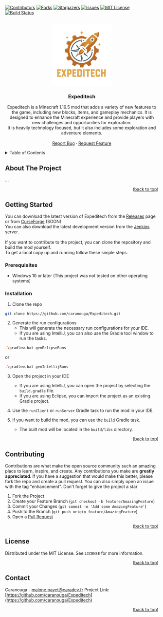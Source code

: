 [![Contributors][contributors-shield]][contributors-url]
[![Forks][forks-shield]][forks-url]
[![Stargazers][stars-shield]][stars-url]
[![Issues][issues-shield]][issues-url]
[![MIT License][license-shield]][license-url]
[![Build Status][jenkins-shield]][jenkins-url]

<br />
<div align="center">
    <a href="https://github.com/caranouga/Expeditech">
        <img src="images/icon.png" alt="Latest Release" width="200" height="200" />
    </a>
    <h3 align="center">Expeditech</h3>
    <p align="center">
        Expeditech is a Minecraft 1.16.5 mod that adds a variety of new features to the game, including new blocks, items, and gameplay mechanics. It is designed to enhance the Minecraft experience and provide players with new challenges and opportunities for exploration.
        <br />
        It is heavily technology focused, but it also includes some exploration and adventure elements.
        <br />
        <br />
        <a href="https://github.com/caranouga/Expeditech/issues">Report Bug</a>
        ·
        <a href="https://github.com/caranouga/Expeditech/issues">Request Feature</a>
    </p>
</div>
<details>
    <summary>Table of Contents</summary>
    <ol>
        <li>
            <a href="#about-the-project">About The Project</a>
        </li>
        <li>
            <a href="#getting-started">Getting Started</a>
            <ul>
                <li><a href="#prerequisites">Prerequisites</a></li>
                <li><a href="#installation">Installation</a></li>
            </ul>
        </li>
        <li><a href="#contributing">Contributing</a></li>
        <li><a href="#license">License</a></li>
        <li><a href="#contact">Contact</a></li>
    </ol>
</details>


## About The Project

...

<p align="right">(<a href="#top">back to top</a>)</p>


## Getting Started

You can download the latest version of Expeditech from the [Releases](https://github.com/caranouga/Expeditech/releases) page or from [CurseForge](https://github.com/Caranouga/Expeditech) (SOON)
<br />
You can also download the latest development version from the [Jenkins][jenkins-url] server.
<br />
<br />
If you want to contribute to the project, you can clone the repository and build the mod yourself.
<br />
To get a local copy up and running follow these simple steps.

### Prerequisites
* Windows 10 or later (This project was not tested on other operating systems)

### Installation

1. Clone the repo
```sh
git clone https://github.com/caranouga/Expeditech.git
```

2. Generate the run configurations
   - This will generate the necessary run configurations for your IDE.
   - If you are using IntelliJ, you can also use the Gradle tool window to run the tasks.
```sh
.\gradlew.bat genEclipseRuns
```
or
```sh
.\gradlew.bat genIntellijRuns
```

3. Open the project in your IDE
   - If you are using IntelliJ, you can open the project by selecting the `build.gradle` file.
   - If you are using Eclipse, you can import the project as an existing Gradle project.

4. Use the `runClient` or `runServer` Gradle task to run the mod in your IDE.

5. If you want to build the mod, you can use the `build` Gradle task.
   - The built mod will be located in the `build/libs` directory.
   
<p align="right">(<a href="#top">back to top</a>)</p>


## Contributing

Contributions are what make the open source community such an amazing place to learn, inspire, and create. Any contributions you make are **greatly appreciated**.
If you have a suggestion that would make this better, please fork the repo and create a pull request. You can also simply open an issue with the tag "enhancement".
Don't forget to give the project a star
1. Fork the Project
2. Create your Feature Branch (`git checkout -b feature/AmazingFeature`)
3. Commit your Changes (`git commit -m 'Add some AmazingFeature'`)
4. Push to the Branch (`git push origin feature/AmazingFeature`)
5. Open a <a href="https://github.com/Caranouga/Expeditech/pulls">Pull Request</a>
<p align="right">(<a href="#top">back to top</a>)</p>


## License

Distributed under the MIT License. See `LICENSE` for more information.
<p align="right">(<a href="#top">back to top</a>)</p>


## Contact

Caranouga - malone.payet@caradev.fr
Project Link: [https://github.com/caranouga/Expeditech](https://github.com/caranouga/Expeditech)
<p align="right">(<a href="#top">back to top</a>)</p>


[contributors-shield]: https://img.shields.io/github/contributors/caranouga/Expeditech.svg?style=for-the-badge
[contributors-url]: https://github.com/caranouga/Expeditech/graphs/contributors
[forks-shield]: https://img.shields.io/github/forks/caranouga/Expeditech.svg?style=for-the-badge
[forks-url]: https://github.com/caranouga/Expeditech/network/members
[stars-shield]: https://img.shields.io/github/stars/caranouga/Expeditech.svg?style=for-the-badge
[stars-url]: https://github.com/caranouga/Expeditech/stargazers
[issues-shield]: https://img.shields.io/github/issues/caranouga/Expeditech.svg?style=for-the-badge
[issues-url]: https://github.com/caranouga/Expeditech/issues
[license-shield]: https://img.shields.io/github/license/caranouga/Expeditech.svg?style=for-the-badge
[license-url]: https://github.com/caranouga/Expeditech/blob/master/LICENSE
[jenkins-shield]: https://jenkins.caradev.fr/job/Expeditech/badge/icon?style=flat-square&subject=Jenkins%20Status
[jenkins-url]: https://jenkins.caradev.fr/job/Expeditech/
